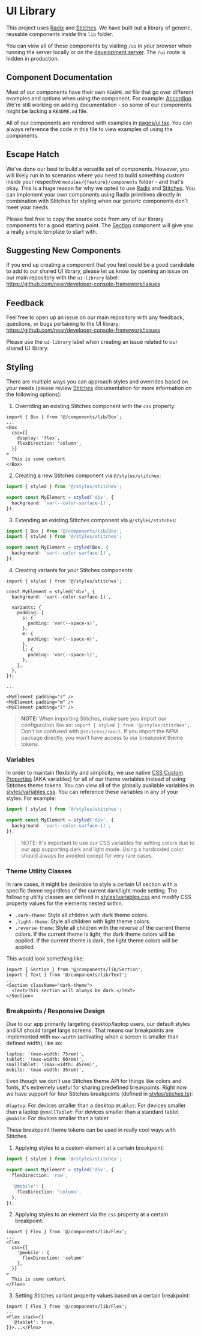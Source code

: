 # UI Library

This project uses [Radix](https://www.radix-ui.com/) and [Stitches](https://stitches.dev/). We have built out a library of generic, reusable components inside this `lib` folder.

You can view all of these components by visiting `/ui` in your browser when running the server locally or on the [development server](https://core.dev.console.pagoda.co/ui). The `/ui` route is hidden in production.

## Component Documentation

Most of our components have their own `README.md` file that go over different examples and options when using the component. For example: [Accordion](./Accordion/README.md). We're still working on adding documentation - so some of our components might be lacking a `README.md` file.

All of our components are rendered with examples in [pages/ui.tsx](../../pages/ui.tsx). You can always reference the code in this file to view examples of using the components.

## Escape Hatch

We've done our best to build a versatile set of components. However, you will likely run in to scenarios where you need to build something custom inside your respective `modules/{feature}/components` folder - and that's okay. This is a huge reason for why we opted to use [Radix](https://www.radix-ui.com/) and [Stitches](https://stitches.dev/). You can implement your own components using Radix primitives directly in combination with Stitches for styling when our generic components don't meet your needs.

Please feel free to copy the source code from any of our library components for a good starting point. The [Section](./Section/) component will give you a really simple template to start with.

## Suggesting New Components

If you end up creating a component that you feel could be a good candidate to add to our shared UI library, please let us know by opening an issue on our main repository with the `ui-library` label: https://github.com/near/developer-console-framework/issues

## Feedback

Feel free to open up an issue on our main repository with any feedback, questions, or bugs pertaining to the UI library: https://github.com/near/developer-console-framework/issues

Please use the `ui-library` label when creating an issue related to our shared UI library.

## Styling

There are multiple ways you can approach styles and overrides based on your needs (please review [Stitches](https://stitches.dev/) documentation for more information on the following options):

1. Overriding an existing Stitches component with the `css` property:

```tsx
import { Box } from '@/components/lib/Box';
...
<Box
  css={{
    display: 'flex',
    flexDirection: 'column',
  }}
>
  This is some content
</Box>
```

2. Creating a new Stitches component via `@/styles/stitches`:

```ts
import { styled } from '@/styles/stitches';

export const MyElement = styled('div', {
  background: 'var(--color-surface-1)',
});
```

3. Extending an existing Stitches component via `@/styles/stitches`:

```ts
import { Box } from '@/components/lib/Box';
import { styled } from '@/styles/stitches';

export const MyElement = styled(Box, {
  background: 'var(--color-surface-1)',
});
```

4. Creating variants for your Stitches components:

```tsx
import { styled } from '@/styles/stitches';

const MyElement = styled('div', {
  background: 'var(--color-surface-1)',

  variants: {
    padding: {
      s: {
        padding: 'var(--space-s)',
      },
      m: {
        padding: 'var(--space-m)',
      },
      l: {
        padding: 'var(--space-l)',
      },
    },
  },
});

...

<MyElement padding="s" />
<MyElement padding="m" />
<MyElement padding="l" />
```

> **NOTE:** When importing Stitches, make sure you import our configuration like so: `import { styled } from '@/styles/stitches';`. Don't be confused with `@stitches/react`. If you import the NPM package directly, you won't have access to our breakpoint theme tokens.

### Variables

In order to maintain flexibility and simplicity, we use native [CSS Custom Properties](https://developer.mozilla.org/en-US/docs/Web/CSS/--*) (AKA variables) for all of our theme variables instead of using Stitches theme tokens. You can view all of the globally available variables in [styles/variables.css](../../styles/variables.css). You can reference these variables in any of your styles. For example:

```ts
import { styled } from '@/styles/stitches';

export const MyElement = styled('div', {
  background: 'var(--color-surface-1)',
});
```

> NOTE: It's important to use our CSS variables for setting colors due to our app supporting dark and light mode. Using a hardcoded color should always be avoided except for very rare cases.

### Theme Utility Classes

In rare cases, it might be desirable to style a certain UI section with a specific theme regardless of the current dark/light mode setting. The following utility classes are defined in [styles/variables.css](../../styles/variables.css) and modify CSS property values for the elements nested within.

- `.dark-theme`: Style all children with dark theme colors.
- `.light-theme`: Style all children with light theme colors.
- `.reverse-theme`: Style all children with the reverse of the current theme colors. If the current theme is light, the dark theme colors will be applied. If the current theme is dark, the light theme colors will be applied.

This would look something like:

```tsx
import { Section } from '@/components/lib/Section';
import { Text } from '@/components/lib/Text';
...
<Section className="dark-theme">
  <Text>This section will always be dark.</Text>
</Section>
```

### Breakpoints / Responsive Design

Due to our app primarily targeting desktop/laptop users, our default styles and UI should target large screens. That means our breakpoints are implemented with `max-width` (activating when a screen is smaller than defined width), like so:

```
laptop: '(max-width: 75rem)',
tablet: '(max-width: 60rem)',
smallTablet: '(max-width: 45rem)',
mobile: '(max-width: 35rem)',
```

Even though we don't use Stitches theme API for things like colors and fonts, it's extremely useful for sharing predefined breakpoints. Right now we have support for four Stitches breakpoints (defined in [styles/stiches.ts](../../styles/stitches.ts)):

`@laptop`: For devices smaller than a desktop
`@tablet`: For devices smaller than a laptop
`@smallTablet`: For devices smaller than a standard tablet
`@mobile`: For devices smaller than a tablet

These breakpoint theme tokens can be used in really cool ways with Stitches.

1. Applying styles to a custom element at a certain breakpoint:

```ts
import { styled } from '@/styles/stitches';

export const MyElement = styled('div', {
  flexDirection: 'row',

  '@mobile': {
    flexDirection: 'column',
  },
});
```

2. Applying styles to an element via the `css` property at a certain breakpoint:

```tsx
import { Flex } from '@/components/lib/Flex';
...
<Flex
  css={{
    '@mobile': {
      flexDirection: 'column'
    },
  }}
>
  This is some content
</Flex>
```

3. Setting Stitches variant property values based on a certain breakpoint:

```tsx
import { Flex } from '@/components/lib/Flex';
...
<Flex stack={{
  '@tablet': true,
}}>...</Flex>
```
